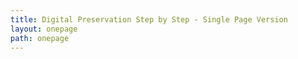 ```yaml
---
title: Digital Preservation Step by Step - Single Page Version
layout: onepage
path: onepage
---
```

